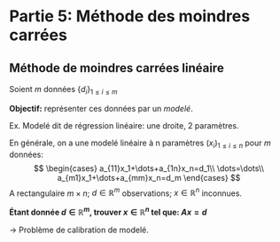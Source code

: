 # Partie 5: Méthode des moindres carrées 
## Méthode de moindres carrées linéaire 
Soient $m$ données $\{d_i\}_{1\leq i\leq m}$

**Objectif:** représenter ces données par un *modelé*.

Ex. Modelé dit de régression linéaire: une droite, 2 paramètres.

En générale, on a une modelé linéaire à n paramètres $`(x_i)_{1\leq i\leq n}`$ pour $`m`$ données:
$$
\begin{cases}
a_{11}x_1+\dots+a_{1n}x_n=d_1\\
\dots=\dots\\
a_{m1}x_1+\dots+a_{mm}x_n=d_m
\end{cases} 
$$
A rectangulaire $`m\times n`$; $`d\in\mathbb R^m`$ observations; $`x\in \mathbb R^n`$ inconnues.

**Étant donnée $`d\in\mathbb R^m`$, trouver $`x\in \mathbb R^n`$ tel que: $`Ax=d`$**

-> Problème de calibration de modelé. 

